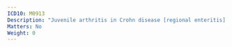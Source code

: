 ```yaml
---
ICD10: M0913
Description: "Juvenile arthritis in Crohn disease [regional enteritis]: Forearm"
Matters: No
Weight: 0
---
```

